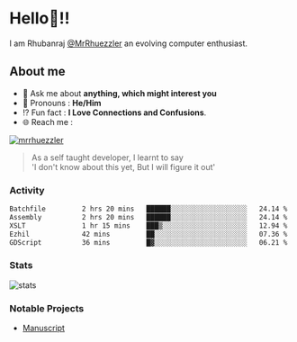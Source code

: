 
  
  
# Hello:wave:!!
I am Rhubanraj [@MrRhuezzler](https://github.com/MrRhuezzler) an evolving computer enthusiast.

## About me
<!-- - :sparkles: I'm currently working on [**de-viz**](https://github.com/MrRhuezzler/de-viz) -->
<!-- - :sparkles: Previously worked in [**Journal Management System**](https://manuscript.psgtech.ac.in) -->
<!-- - :book: I'm currently learning **Microservices Architecture** -->
- :speech_balloon: Ask me about **anything, which might interest you**
- :man: Pronouns : **He/Him**
- :interrobang: Fun fact : **I Love Connections and Confusions**.
- :globe_with_meridians: Reach me :  
  
[![mrrhuezzler](https://img.shields.io/badge/LinkedIn-0077B5?style=for-the-badge&logo=linkedin&logoColor=white)](https://www.linkedin.com/in/mrrhuezzler/)
<!--
### Interesting things, I found :bangbang:
-->
<!--
## Skills

## Drop a, Hi !
-->

<!-- 
Quotes
>  Always we overestimate the amount of work we can do in a day,  
>  and underestimate the amount we can do in our lifetime.
-->

> As a self taught developer, I learnt to say  
> 'I don't know about this yet, But I will figure it out'

### Activity
<!--START_SECTION:waka-->

```txt
Batchfile         2 hrs 20 mins   ██████░░░░░░░░░░░░░░░░░░░   24.14 %
Assembly          2 hrs 20 mins   ██████░░░░░░░░░░░░░░░░░░░   24.14 %
XSLT              1 hr 15 mins    ███▒░░░░░░░░░░░░░░░░░░░░░   12.94 %
Ezhil             42 mins         ██░░░░░░░░░░░░░░░░░░░░░░░   07.36 %
GDScript          36 mins         █▓░░░░░░░░░░░░░░░░░░░░░░░   06.21 %
```

<!--END_SECTION:waka-->

### Stats
![stats](https://github-readme-streak-stats.herokuapp.com/?user=MrRhuezzler)

### Notable Projects
- [Manuscript](https:://manuscript.psgtech.ac.in)
